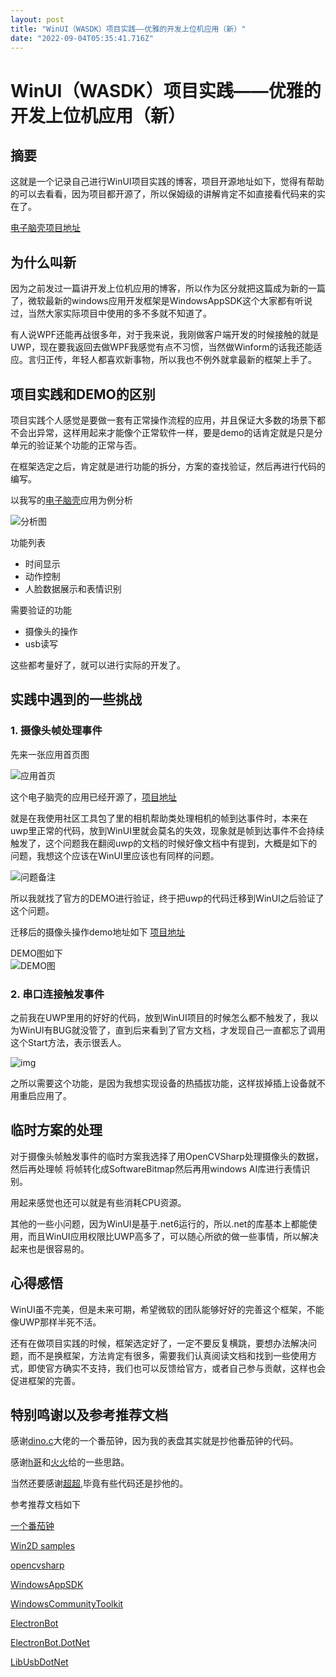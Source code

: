 ```yaml
---
layout: post
title: "WinUI（WASDK）项目实践——优雅的开发上位机应用（新）"
date: "2022-09-04T05:35:41.716Z"
---
```

WinUI（WASDK）项目实践——优雅的开发上位机应用（新）
===============================

摘要
--

这就是一个记录自己进行WinUI项目实践的博客，项目开源地址如下，觉得有帮助的可以去看看，因为项目都开源了，所以保姆级的讲解肯定不如直接看代码来的实在了。

[电子脑壳项目地址](https://github.com/maker-community/ElectronBot.DotNet)

为什么叫新
-----

因为之前发过一篇讲开发上位机应用的博客，所以作为区分就把这篇成为新的一篇了，微软最新的windows应用开发框架是WindowsAppSDK这个大家都有听说过，当然大家实际项目中使用的多不多就不知道了。

有人说WPF还能再战很多年，对于我来说，我刚做客户端开发的时候接触的就是UWP，现在要我返回去做WPF我感觉有点不习惯，当然做Winform的话我还能适应。言归正传，年轻人都喜欢新事物，所以我也不例外就拿最新的框架上手了。

项目实践和DEMO的区别
------------

项目实践个人感觉是要做一套有正常操作流程的应用，并且保证大多数的场景下都不会出异常，这样用起来才能像个正常软件一样，要是demo的话肯定就是只是分单元的验证某个功能的正常与否。

在框架选定之后，肯定就是进行功能的拆分，方案的查找验证，然后再进行代码的编写。

以我写的[电子脑壳](https://www.microsoft.com/store/productId/9NQWDB4MQV0C)应用为例分析

![分析图](https://img2022.cnblogs.com/blog/1690009/202209/1690009-20220904002709956-1320206488.png)

功能列表

*   时间显示
*   动作控制
*   人脸数据展示和表情识别

需要验证的功能

*   摄像头的操作
*   usb读写

这些都考量好了，就可以进行实际的开发了。

实践中遇到的一些挑战
----------

### 1\. 摄像头帧处理事件

先来一张应用首页图

![应用首页](https://img2022.cnblogs.com/blog/1690009/202209/1690009-20220904003635472-1196178811.png)

这个电子脑壳的应用已经开源了，[项目地址](https://github.com/maker-community/ElectronBot.DotNet)

就是在我使用社区工具包了里的相机帮助类处理相机的帧到达事件时，本来在uwp里正常的代码，放到WinUI里就会莫名的失效，现象就是帧到达事件不会持续触发了，这个问题我在翻阅uwp的文档的时候好像文档中有提到，大概是如下的问题，我想这个应该在WinUI里应该也有同样的问题。

![问题备注](https://img2022.cnblogs.com/blog/1690009/202209/1690009-20220904004122001-578725591.png)

所以我就找了官方的DEMO进行验证，终于把uwp的代码迁移到WinUI之后验证了这个问题。

迁移后的摄像头操作demo地址如下 [项目地址](https://github.com/GreenShadeZhang/WinUI-Tutorial-Code/tree/master/src/CameraFrames)

DEMO图如下  
![DEMO图](https://img2022.cnblogs.com/blog/1690009/202209/1690009-20220904004500383-1150851401.png)

### 2\. 串口连接触发事件

之前我在UWP里用的好好的代码，放到WinUI项目的时候怎么都不触发了，我以为WinUI有BUG就没管了，直到后来看到了官方文档，才发现自己一直都忘了调用这个Start方法，表示很丢人。

![img](https://img2022.cnblogs.com/blog/1690009/202209/1690009-20220904004649920-1187101545.png)

之所以需要这个功能，是因为我想实现设备的热插拔功能，这样拔掉插上设备就不用重启应用了。

临时方案的处理
-------

对于摄像头帧触发事件的临时方案我选择了用OpenCVSharp处理摄像头的数据，然后再处理帧 将帧转化成SoftwareBitmap然后再用windows AI库进行表情识别。

用起来感觉也还可以就是有些消耗CPU资源。

其他的一些小问题，因为WinUI是基于.net6运行的，所以.net的库基本上都能使用，而且WinUI应用权限比UWP高多了，可以随心所欲的做一些事情，所以解决起来也是很容易的。

心得感悟
----

WinUI虽不完美，但是未来可期，希望微软的团队能够好好的完善这个框架，不能像UWP那样半死不活。

还有在做项目实践的时候，框架选定好了，一定不要反复横跳，要想办法解决问题，而不是换框架，方法肯定有很多，需要我们认真阅读文档和找到一些使用方式，即使官方确实不支持，我们也可以反馈给官方，或者自己参与贡献，这样也会促进框架的完善。

特别鸣谢以及参考推荐文档
------------

感谢[dino.c](https://www.cnblogs.com/dino623/)大佬的一个番茄钟，因为我的表盘其实就是抄他番茄钟的代码。

感谢[h哥](https://www.cnblogs.com/h82258652/)和[火火](https://www.cnblogs.com/blue-fire/)给的一些思路。

当然还要感谢[超超](https://www.cnblogs.com/hhchaos/),毕竟有些代码还是抄他的。

参考推荐文档如下

[一个番茄钟](https://github.com/DinoChan/OnePomodoro)

[Win2D samples](https://github.com/microsoft/Win2D-Samples)

[opencvsharp](https://github.com/shimat/opencvsharp)

[WindowsAppSDK](https://github.com/microsoft/WindowsAppSDK)

[WindowsCommunityToolkit](https://github.com/CommunityToolkit/WindowsCommunityToolkit)

[ElectronBot](https://github.com/peng-zhihui/ElectronBot)

[ElectronBot.DotNet](https://github.com/GreenShadeZhang/ElectronBot.DotNet)

[LibUsbDotNet](https://github.com/LibUsbDotNet/LibUsbDotNet)